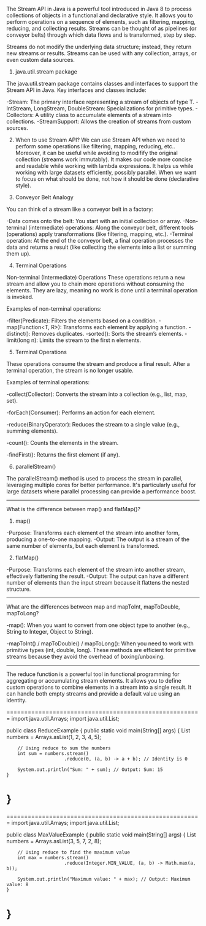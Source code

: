 The Stream API in Java is a powerful tool introduced in Java 8 to process collections of objects in a functional and declarative style. It allows you to perform operations on a sequence of elements, such as filtering, mapping, reducing, and collecting results. Streams can be thought of as pipelines (or conveyor belts) through which data flows and is transformed, step by step.

Streams do not modify the underlying data structure; instead, they return new streams or results. Streams can be used with any collection, arrays, or even custom data sources.


1) java.util.stream package

The java.util.stream package contains classes and interfaces to support the Stream API in Java. Key interfaces and classes include:

-Stream<T>: The primary interface representing a stream of objects of type T.
-IntStream, LongStream, DoubleStream: Specializations for primitive types.
-Collectors: A utility class to accumulate elements of a stream into collections.
-StreamSupport: Allows the creation of streams from custom sources.


2) When to use Stream API?
We can use Stream API when we need to perform some operations like filtering, mapping, reducing, etc..
Moreover, it can be useful while avoiding to modifify the original collection (streams work immutably).
It makes our code more concise and readable while working with lambda expressions. It helps us while working with large datasets efficiently, possibly parallel. When we want to focus on what should be done, not how it should be done (declarative style).


3) Conveyor Belt Analogy

You can think of a stream like a conveyor belt in a factory:

-Data comes onto the belt: You start with an initial collection or array.
-Non-terminal (intermediate) operations: Along the conveyor belt, different tools (operations) apply transformations (like filtering, mapping, etc.).
-Terminal operation: At the end of the conveyor belt, a final operation processes the data and returns a result (like collecting the elements into a list or summing them up).


4) Terminal Operations

Non-terminal (Intermediate) Operations
These operations return a new stream and allow you to chain more operations without consuming the elements. They are lazy, meaning no work is done until a terminal operation is invoked.

Examples of non-terminal operations:

-filter(Predicate<T>): Filters the elements based on a condition.
-map(Function<T, R>): Transforms each element by applying a function.
-distinct(): Removes duplicates.
-sorted(): Sorts the stream’s elements.
-limit(long n): Limits the stream to the first n elements.


5) Terminal Operations

These operations consume the stream and produce a final result. After a terminal operation, the stream is no longer usable.

Examples of terminal operations:


-collect(Collector): Converts the stream into a collection (e.g., list, map, set).

-forEach(Consumer): Performs an action for each element.

-reduce(BinaryOperator<T>): Reduces the stream to a single value (e.g., summing elements).

-count(): Counts the elements in the stream.

-findFirst(): Returns the first element (if any).


6) parallelStream()

The parallelStream() method is used to process the stream in parallel, leveraging multiple cores for better performance. It's particularly useful for large datasets where parallel processing can provide a performance boost.



---------------------------------------------------------

What is the difference between map() and flatMap()?

1. map()

-Purpose: Transforms each element of the stream into another form, producing a one-to-one mapping.
-Output: The output is a stream of the same number of elements, but each element is transformed.


2. flatMap()

-Purpose: Transforms each element of the stream into another stream, effectively flattening the result.
-Output: The output can have a different number of elements than the input stream because it flattens the nested structure.



---------------------------------------------------------

What are the differences between map and mapToInt, mapToDouble, mapToLong?

-map(): When you want to convert from one object type to another (e.g., String to Integer, Object to String).

-mapToInt() / mapToDouble() / mapToLong(): When you need to work with primitive types (int, double, long). These methods are efficient for primitive streams because they avoid the overhead of boxing/unboxing.


---------------------------------------------------------


The reduce function is a powerful tool in functional programming for aggregating or accumulating stream elements.
It allows you to define custom operations to combine elements in a stream into a single result.
It can handle both empty streams and provide a default value using an identity.


=======================================================
import java.util.Arrays;
import java.util.List;

public class ReduceExample {
    public static void main(String[] args) {
        List<Integer> numbers = Arrays.asList(1, 2, 3, 4, 5);

        // Using reduce to sum the numbers
        int sum = numbers.stream()
                         .reduce(0, (a, b) -> a + b); // Identity is 0

        System.out.println("Sum: " + sum); // Output: Sum: 15
    }
}
=======================================================



=======================================================
import java.util.Arrays;
import java.util.List;

public class MaxValueExample {
    public static void main(String[] args) {
        List<Integer> numbers = Arrays.asList(3, 5, 7, 2, 8);

        // Using reduce to find the maximum value
        int max = numbers.stream()
                         .reduce(Integer.MIN_VALUE, (a, b) -> Math.max(a, b));

        System.out.println("Maximum value: " + max); // Output: Maximum value: 8
    }
}
=======================================================

